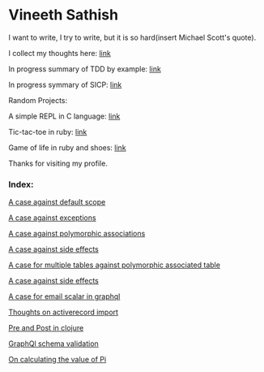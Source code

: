 # Vineeth Sathish

I want to write, I try to write, but it is so hard(insert Michael Scott's quote). 

I collect my thoughts here: [link](https://github.com/bsvin33t/bsvin33t)

In progress summary of TDD by example: [link](https://github.com/bsvin33t/tdd_by_example)

In progress symmary of SICP: [link](https://github.com/bsvin33t/sicp-notes)


Random Projects:

A simple REPL in C language: [link](https://github.com/bsvin33t/simple_c_repl)

Tic-tac-toe in ruby: [link](https://github.com/bsvin33t/tic-tac-toe)

Game of life in ruby and shoes: [link](https://github.com/bsvin33t/shoes-game-of-life)


Thanks for visiting my profile.


### Index:

[A case against default scope](https://github.com/bsvin33t/bsvin33t/blob/master/a_case_against_default_scope.md)

[A case against exceptions](https://github.com/bsvin33t/bsvin33t/blob/master/a_case_against_exceptions.md)

[A case against polymorphic associations](https://github.com/bsvin33t/bsvin33t/blob/master/a_case_against_polymorphic_association.md)

[A case against side effects](https://github.com/bsvin33t/bsvin33t/blob/master/a_case_against_side_effects.md)

[A case for multiple tables against polymorphic associated table](https://github.com/bsvin33t/bsvin33t/blob/master/a_case_for_multiple_tables_against_polymorphic_associated_table.md)

[A case against side effects](https://github.com/bsvin33t/bsvin33t/blob/master/a_case_against_side_effects.md)

[A case for email scalar in graphql](https://github.com/bsvin33t/bsvin33t/blob/master/a_case_for_email_graphql_scalar.md)

[Thoughts on activerecord import](https://github.com/bsvin33t/bsvin33t/blob/master/activerecord_import.md)

[Pre and Post in clojure](https://github.com/bsvin33t/bsvin33t/blob/master/clojure-pre-post.md)

[GraphQl schema validation](https://github.com/bsvin33t/bsvin33t/blob/master/graphql_schema_validation.md)

[On calculating the value of Pi](https://github.com/bsvin33t/bsvin33t/blob/master/on_calculating_pi.md)
